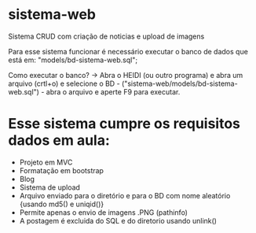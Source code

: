 # sistema-web
Sistema CRUD com criação de noticias e upload de imagens

Para esse sistema funcionar é necessário executar o banco de dados que está em: "models/bd-sistema-web.sql";

Como executar o banco?
-> Abra o HEIDI (ou outro programa) e abra um arquivo (crtl+o) e selecione o BD - ("sistema-web/models/bd-sistema-web.sql") - abra o arquivo e aperte F9 para executar.

# Esse sistema cumpre os requisitos dados em aula:

- Projeto em MVC
- Formatação em bootstrap
- Blog
- Sistema de upload
- Arquivo enviado para o diretório e para o BD com nome aleatório {usando md5() e uniqid()}   
- Permite apenas o envio de imagens .PNG (pathinfo)
- A postagem é excluida do SQL e do diretorio usando unlink()



